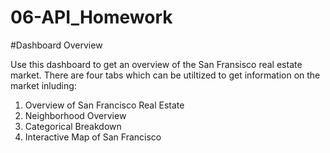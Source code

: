 # 06-API_Homework

#Dashboard Overview

Use this dashboard to get an overview of the San Fransisco real estate market. There are four tabs which can be utiltized to get information on the market inluding:

1. Overview of San Francisco Real Estate
2. Neighborhood Overview
3. Categorical Breakdown
4. Interactive Map of San Francisco